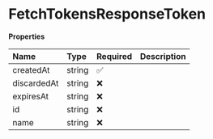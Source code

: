# FetchTokensResponseToken

**Properties**

| Name        | Type   | Required | Description |
| :---------- | :----- | :------- | :---------- |
| createdAt   | string | ✅       |             |
| discardedAt | string | ❌       |             |
| expiresAt   | string | ❌       |             |
| id          | string | ❌       |             |
| name        | string | ❌       |             |
